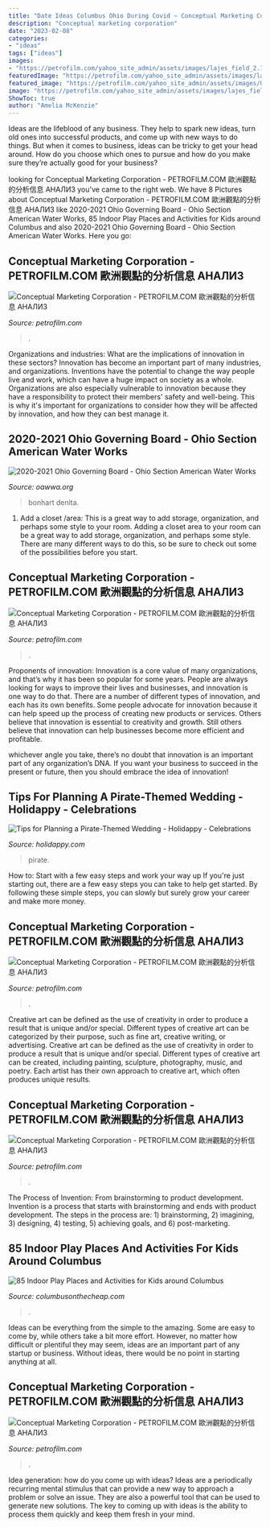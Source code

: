 ```yaml
---
title: "Date Ideas Columbus Ohio During Covid ~ Conceptual Marketing Corporation"
description: "Conceptual marketing corporation"
date: "2023-02-08"
categories:
- "ideas"
tags: ["ideas"]
images:
- "https://petrofilm.com/yahoo_site_admin/assets/images/lajes_field_2.104144325_std.jpg"
featuredImage: "https://petrofilm.com/yahoo_site_admin/assets/images/lajes_field_2.104144325_std.jpg"
featured_image: "https://petrofilm.com/yahoo_site_admin/assets/images/Untitled-TrueColor-03.100110703_std.jpg"
image: "https://petrofilm.com/yahoo_site_admin/assets/images/lajes_field_2.104144325_std.jpg"
ShowToc: true
author: "Amelia McKenzie"
---
```



Ideas are the lifeblood of any business. They help to spark new ideas, turn old ones into successful products, and come up with new ways to do things. But when it comes to business, ideas can be tricky to get your head around. How do you choose which ones to pursue and how do you make sure they’re actually good for your business?

	

		
looking for Conceptual Marketing Corporation - PETROFILM.COM ﻿歐洲觀點的分析信息 АНАЛИЗ you've came to the right web. We have 8 Pictures about Conceptual Marketing Corporation - PETROFILM.COM ﻿歐洲觀點的分析信息 АНАЛИЗ like 2020-2021 Ohio Governing Board - Ohio Section American Water Works, 85 Indoor Play Places and Activities for Kids around Columbus and also 2020-2021 Ohio Governing Board - Ohio Section American Water Works. Here you go:
		
    
## Conceptual Marketing Corporation - PETROFILM.COM ﻿歐洲觀點的分析信息 АНАЛИЗ

<img loading=lazy src="https://petrofilm.com/yahoo_site_admin/assets/images/Untitled-TrueColor-03.100110703_std.jpg" onerror="this.onerror=null;this.src='https://tse2.mm.bing.net/th?id=OIP.SYmK2t4xkhw3mv4KtXsu0gHaKB&amp;pid=15.1';" alt="Conceptual Marketing Corporation - PETROFILM.COM ﻿歐洲觀點的分析信息 АНАЛИЗ">

_Source: petrofilm.com_

>. 

	

Organizations and industries: What are the implications of innovation in these sectors?
Innovation has become an important part of many industries, and organizations. Inventions have the potential to change the way people live and work, which can have a huge impact on society as a whole. Organizations are also especially vulnerable to innovation because they have a responsibility to protect their members' safety and well-being. This is why it's important for organizations to consider how they will be affected by innovation, and how they can best manage it.

    
## 2020-2021 Ohio Governing Board - Ohio Section American Water Works

<img loading=lazy src="https://oawwa.org/resource/resmgr/images/board/dbonhart3.jpg" onerror="this.onerror=null;this.src='https://tse4.mm.bing.net/th?id=OIP.TSsAMP3AEapsbcKVqerYcAHaHa&amp;pid=15.1';" alt="2020-2021 Ohio Governing Board - Ohio Section American Water Works">

_Source: oawwa.org_

>bonhart denita. 

	

1. Add a closet /area: This is a great way to add storage, organization, and perhaps some style to your room.
Adding a closet area to your room can be a great way to add storage, organization, and perhaps some style. There are many different ways to do this, so be sure to check out some of the possibilities before you start.

    
## Conceptual Marketing Corporation - PETROFILM.COM ﻿歐洲觀點的分析信息 АНАЛИЗ

<img loading=lazy src="https://petrofilm.com/yahoo_site_admin/assets/images/_KIRTLAND_NEW.100120001_std.jpg" onerror="this.onerror=null;this.src='https://tse2.mm.bing.net/th?id=OIP.wf4Hzb4FVpX_msuyEEQZ9gHaFX&amp;pid=15.1';" alt="Conceptual Marketing Corporation - PETROFILM.COM ﻿歐洲觀點的分析信息 АНАЛИЗ">

_Source: petrofilm.com_

>. 

	

Proponents of innovation:
Innovation is a core value of many organizations, and that’s why it has been so popular for some years. People are always looking for ways to improve their lives and businesses, and innovation is one way to do that. There are a number of different types of innovation, and each has its own benefits.
Some people advocate for innovation because it can help speed up the process of creating new products or services. Others believe that innovation is essential to creativity and growth. Still others believe that innovation can help businesses become more efficient and profitable.

 whichever angle you take, there’s no doubt that innovation is an important part of any organization’s DNA. If you want your business to succeed in the present or future, then you should embrace the idea of innovation!

    
## Tips For Planning A Pirate-Themed Wedding - Holidappy - Celebrations

<img loading=lazy src="https://images.saymedia-content.com/.image/t_share/MTc1MDEyOTcxODEzMDIxNDE2/tips-for-planning-a-pirate-wedding.jpg" onerror="this.onerror=null;this.src='https://tse3.mm.bing.net/th?id=OIP.oHl3PBRZtnEu_SjV5JplXgHaJ4&amp;pid=15.1';" alt="Tips for Planning a Pirate-Themed Wedding - Holidappy - Celebrations">

_Source: holidappy.com_

>pirate. 

	

How to: Start with a few easy steps and work your way up
If you're just starting out, there are a few easy steps you can take to help get started. By following these simple steps, you can slowly but surely grow your career and make more money.

    
## Conceptual Marketing Corporation - PETROFILM.COM ﻿歐洲觀點的分析信息 АНАЛИЗ

<img loading=lazy src="https://petrofilm.com/yahoo_site_admin/assets/images/fb2a060asmall_001_norway_51st_state_of_usa.5813612_std.jpg" onerror="this.onerror=null;this.src='https://tse1.mm.bing.net/th?id=OIP.aTBggmPKAJzQOv7vbQNc6wAAAA&amp;pid=15.1';" alt="Conceptual Marketing Corporation - PETROFILM.COM ﻿歐洲觀點的分析信息 АНАЛИЗ">

_Source: petrofilm.com_

>. 

	

Creative art can be defined as the use of creativity in order to produce a result that is unique and/or special. Different types of creative art can be categorized by their purpose, such as fine art, creative writing, or advertising.
Creative art can be defined as the use of creativity in order to produce a result that is unique and/or special. Different types of creative art can be created, including painting, sculpture, photography, music, and poetry. Each artist has their own approach to creative art, which often produces unique results.

    
## Conceptual Marketing Corporation - PETROFILM.COM ﻿歐洲觀點的分析信息 АНАЛИЗ

<img loading=lazy src="https://www.petrofilm.com/yahoo_site_admin/assets/images/shutterstock_editorial_10434333bmB.800024_std.jpg" onerror="this.onerror=null;this.src='https://tse3.mm.bing.net/th?id=OIP.WObM7dXJzCRc2Oy2vAOQ4gHaDl&amp;pid=15.1';" alt="Conceptual Marketing Corporation - PETROFILM.COM ﻿歐洲觀點的分析信息 АНАЛИЗ">

_Source: petrofilm.com_

>. 

	

The Process of Invention: From brainstorming to product development.
Invention is a process that starts with brainstorming and ends with product development. The steps in the process are: 1) brainstorming, 2) imagining, 3) designing, 4) testing, 5) achieving goals, and 6) post-marketing.

    
## 85 Indoor Play Places And Activities For Kids Around Columbus

<img loading=lazy src="https://i0.wp.com/www.columbusonthecheap.com/lotc-cms/wp-content/uploads/2018/07/IMG_3095-scaled.jpg?w=1830&amp;ssl=1" onerror="this.onerror=null;this.src='https://tse4.mm.bing.net/th?id=OIP.BQWxHXT5RUREX8GT1ukC2wHaFj&amp;pid=15.1';" alt="85 Indoor Play Places and Activities for Kids around Columbus">

_Source: columbusonthecheap.com_

>. 

	

Ideas can be everything from the simple to the amazing. Some are easy to come by, while others take a bit more effort. However, no matter how difficult or plentiful they may seem, ideas are an important part of any startup or business. Without ideas, there would be no point in starting anything at all.

    
## Conceptual Marketing Corporation - PETROFILM.COM ﻿歐洲觀點的分析信息 АНАЛИЗ

<img loading=lazy src="https://petrofilm.com/yahoo_site_admin/assets/images/lajes_field_2.104144325_std.jpg" onerror="this.onerror=null;this.src='https://tse4.mm.bing.net/th?id=OIP.jZ-KRC_2yYGVTiZsJUaaoAHaDB&amp;pid=15.1';" alt="Conceptual Marketing Corporation - PETROFILM.COM ﻿歐洲觀點的分析信息 АНАЛИЗ">

_Source: petrofilm.com_

>. 

	

Idea generation: how do you come up with ideas?
Ideas are a periodically recurring mental stimulus that can provide a new way to approach a problem or solve an issue. They are also a powerful tool that can be used to generate new solutions. The key to coming up with ideas is the ability to process them quickly and keep them fresh in your mind.

